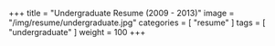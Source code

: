 +++
title = "Undergraduate Resume (2009 - 2013)"
image = "/img/resume/undergraduate.jpg"
categories = [ "resume" ]
tags = [ "undergraduate" ]
weight = 100
+++

